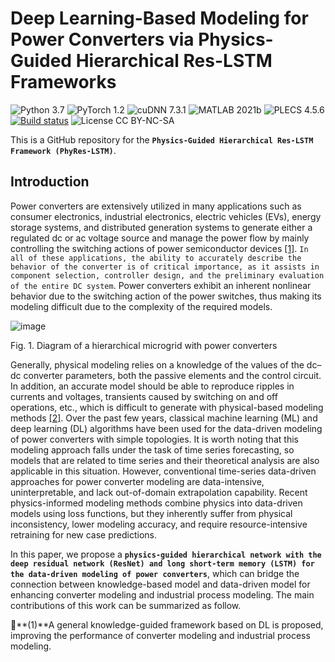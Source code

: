 # Deep Learning-Based Modeling for Power Converters via Physics-Guided Hierarchical Res-LSTM Frameworks
![Python 3.7](https://img.shields.io/badge/python-3.7-green.svg?style=plastic)
![PyTorch 1.2](https://img.shields.io/badge/PyTorch%20-%23EE4C2C.svg?style=plastic)
![cuDNN 7.3.1](https://img.shields.io/badge/cudnn-11.3.1-green.svg?style=plastic)
![MATLAB 2021b](https://img.shields.io/badge/MATLAB-2024a-blue.svg?style=plastic)
![PLECS 4.5.6](https://img.shields.io/badge/PLECS-4.5.6-green.svg?style=plastic)
[![Build status](https://ci.appveyor.com/api/projects/status/8msiklxfbhlnsmxp/branch/master?svg=true)](https://ci.appveyor.com/project/TadasBaltrusaitis/openface/branch/master)
![License CC BY-NC-SA](https://img.shields.io/badge/license-CC_BY--NC--SA--green.svg?style=plastic)

This is a GitHub repository for the **`Physics-Guided Hierarchical Res-LSTM Framework (PhyRes-LSTM)`**.

## Introduction 

Power converters are extensively utilized in many applications such as consumer electronics, industrial electronics, electric vehicles (EVs), energy storage systems, and distributed generation systems to generate either a regulated dc or ac voltage source and manage the power flow by mainly controlling the switching actions of power semiconductor devices [[1]](https://ieeexplore.ieee.org/document/9351620). `In all of these applications, the ability to accurately describe the behavior of the converter is of critical importance, as it assists in component selection, controller design, and the preliminary evaluation of the entire DC system`.  Power converters exhibit an inherent nonlinear behavior due to the switching action of the power switches, thus making its modeling difficult due to the complexity of the required models.

![image](https://github.com/user-attachments/assets/85b4f94c-0c1b-49fe-9c5a-fb75fb48aa4e)

Fig. 1. Diagram of a hierarchical microgrid with power converters

Generally, physical modeling relies on a knowledge of the values of the dc–dc converter parameters, both the passive elements and the control circuit. In addition, an accurate model should be able to reproduce ripples in currents and voltages, transients caused by switching on and off operations, etc., which is difficult to generate with physical-based modeling methods [[2]](https://ieeexplore.ieee.org/document/9492829). Over the past few years, classical machine learning (ML) and deep learning (DL) algorithms have been used for the data-driven modeling of power converters with simple topologies. It is worth noting that this modeling approach falls under the task of time series forecasting, so models that are related to time series and their theoretical analysis are also applicable in this situation. However, conventional time-series data-driven approaches for power converter modeling are data-intensive, uninterpretable, and lack out-of-domain extrapolation capability. Recent physics-informed modeling methods combine physics into data-driven models using loss functions, but they inherently suffer from physical inconsistency, lower modeling accuracy, and require resource-intensive retraining for new case predictions. 

In this paper, we propose a **`physics-guided hierarchical network with the deep residual network (ResNet) and long short-term memory (LSTM) for the data-driven modeling of power converters`**, which can bridge the connection between knowledge-based model and data-driven model for enhancing converter modeling and industrial process modeling. The main contributions of this work can be summarized as follow.

:triangular_flag_on_post:**(1)**A general knowledge-guided framework based on DL is proposed, improving the performance of converter modeling and industrial process modeling.
